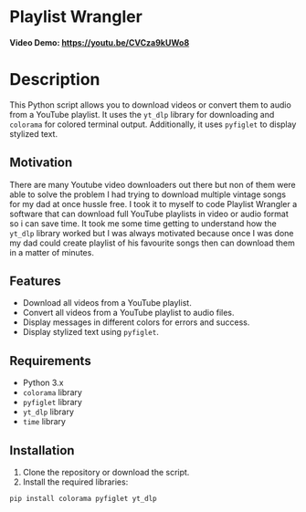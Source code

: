 # Playlist Wrangler
#### Video Demo:  <https://youtu.be/CVCza9kUWo8>

# Description

This Python script allows you to download videos or convert them to audio from a YouTube playlist. It uses the `yt_dlp` library for downloading and `colorama` for colored terminal output. Additionally, it uses `pyfiglet` to display stylized text.

## Motivation 
There are many Youtube video downloaders out there but non of them were able to solve the problem I had trying to download multiple vintage songs for my dad at once hussle free. I took it to myself to code Playlist Wrangler a software that can download full YouTube playlists in video or audio format so i can save time. It took me some time getting to understand how the `yt_dlp` library worked but I was always motivated because once I was done my dad could create playlist of his favourite songs then can download them in a matter of minutes.


## Features

- Download all videos from a YouTube playlist.
- Convert all videos from a YouTube playlist to audio files.
- Display messages in different colors for errors and success.
- Display stylized text using `pyfiglet`.

## Requirements

- Python 3.x
- `colorama` library
- `pyfiglet` library
- `yt_dlp` library
- `time` library

## Installation

1. Clone the repository or download the script.
2. Install the required libraries:

```bash
pip install colorama pyfiglet yt_dlp
